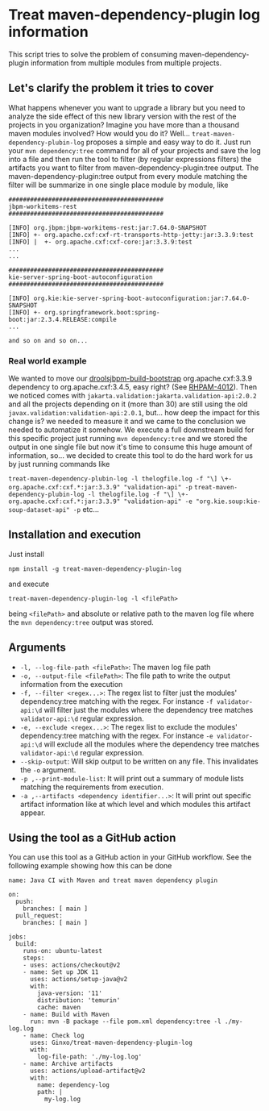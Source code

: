 # Treat maven-dependency-plugin log information

This script tries to solve the problem of consuming maven-dependency-plugin information from multiple modules from multiple projects.

## Let's clarify the problem it tries to cover

What happens whenever you want to upgrade a library but you need to analyze the side effect of this new library version with the rest of the projects in you organization? Imagine you have more than a thousand maven modules involved? How would you do it? Well... `treat-maven-dependency-plubin-log` proposes a simple and easy way to do it. Just run your `mvn dependency:tree` command for all of your projects and save the log into a file and then run the tool to filter (by regular expressions filters) the artifacts you want to filter from maven-dependency-plugin:tree output. The maven-dependency-plugin:tree output from every module matching the filter will be summarize in one single place module by module, like

```
###########################################
jbpm-workitems-rest
###########################################

[INFO] org.jbpm:jbpm-workitems-rest:jar:7.64.0-SNAPSHOT
[INFO] +- org.apache.cxf:cxf-rt-transports-http-jetty:jar:3.3.9:test
[INFO] |  +- org.apache.cxf:cxf-core:jar:3.3.9:test
...
...

###########################################
kie-server-spring-boot-autoconfiguration
###########################################

[INFO] org.kie:kie-server-spring-boot-autoconfiguration:jar:7.64.0-SNAPSHOT
[INFO] +- org.springframework.boot:spring-boot:jar:2.3.4.RELEASE:compile
...

and so on and so on...
```

### Real world example

We wanted to move our [droolsjbpm-build-bootstrap](https://github.com/kiegroup/droolsjbpm-build-bootstrap) org.apache.cxf:3.3.9 dependency to org.apache.cxf:3.4.5, easy right? (See [RHPAM-4012](https://issues.redhat.com/browse/RHPAM-4012)). Then we noticed comes with `jakarta.validation:jakarta.validation-api:2.0.2` and all the projects depending on it (more than 30) are still using the old `javax.validation:validation-api:2.0.1`, but... how deep the impact for this change is? we needed to measure it and we came to the conclusion we needed to automatize it somehow. We execute a full downstream build for this specific project just running `mvn dependency:tree` and we stored the output in one single file but now it's time to consume this huge amount of information, so... we decided to create this tool to do the hard work for us by just running commands like

`treat-maven-dependency-plubin-log -l thelogfile.log -f "\] \+- org.apache.cxf:cxf.*:jar:3.3.9" "validation-api" -p`
`treat-maven-dependency-plubin-log -l thelogfile.log -f "\] \+- org.apache.cxf:cxf.*:jar:3.3.9" "validation-api" -e "org.kie.soup:kie-soup-dataset-api" -p`
etc...

## Installation and execution

Just install

```
npm install -g treat-maven-dependency-plugin-log
```

and execute

```
treat-maven-dependency-plugin-log -l <filePath>
```

being `<filePath>` and absolute or relative path to the maven log file where the `mvn dependency:tree` output was stored.

## Arguments

- `-l, --log-file-path <filePath>`: The maven log file path
- `-o, --output-file <filePath>`: The file path to write the output information from the execution
- `-f, --filter <regex...>`: The regex list to filter just the modules' dependency:tree matching with the regex. For instance `-f validator-api:\d` will filter just the modules where the dependency tree matches `validator-api:\d` regular expression.
- `-e, --exclude <regex...>`: The regex list to exclude the modules' dependency:tree matching with the regex. For instance `-e validator-api:\d` will exclude all the modules where the dependency tree matches `validator-api:\d` regular expression.
- `--skip-output`: Will skip output to be written on any file. This invalidates the `-o` argument.
- `-p ,--print-module-list`: It will print out a summary of module lists matching the requirements from execution.
- `-a ,--artifacts <dependency identifier...>`: It will print out specific artifact information like at which level and which modules this artifact appear.

## Using the tool as a GitHub action

You can use this tool as a GitHub action in your GitHub workflow. See the following example showing how this can be done

```
name: Java CI with Maven and treat maven dependency plugin

on:
  push:
    branches: [ main ]
  pull_request:
    branches: [ main ]

jobs:
  build:
    runs-on: ubuntu-latest
    steps:
    - uses: actions/checkout@v2
    - name: Set up JDK 11
      uses: actions/setup-java@v2
      with:
        java-version: '11'
        distribution: 'temurin'
        cache: maven
    - name: Build with Maven
      run: mvn -B package --file pom.xml dependency:tree -l ./my-log.log
    - name: Check log
      uses: Ginxo/treat-maven-dependency-plugin-log
      with:
        log-file-path: './my-log.log'
    - name: Archive artifacts
      uses: actions/upload-artifact@v2
      with:
        name: dependency-log
        path: |
          my-log.log
```